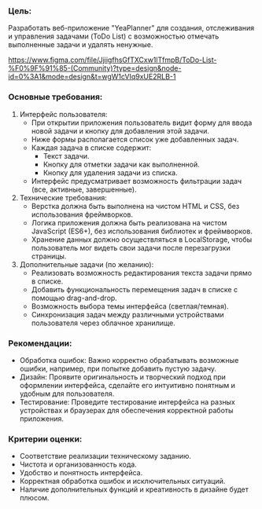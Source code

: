 ### **Цель:**

Разработать веб-приложение "YeaPlanner" для создания, отслеживания и управления задачами (ToDo List) с возможностью отмечать выполненные задачи и удалять ненужные.

https://www.figma.com/file/JjiigfhsGfTXCxw1lTfmpB/ToDo-List-%F0%9F%91%85-(Community)?type=design&node-id=0%3A1&mode=design&t=wgW1cVIq9xUE2RLB-1

### **Основные требования:**

1. Интерфейс пользователя:
    - При открытии приложения пользователь видит форму для ввода новой задачи и кнопку для добавления этой задачи.
    - Ниже формы располагается список уже добавленных задач.
    - Каждая задача в списке содержит:
        - Текст задачи.
        - Кнопку для отметки задачи как выполненной.
        - Кнопку для удаления задачи из списка.
    - Интерфейс предусматривает возможность фильтрации задач (все, активные, завершенные).
2. Технические требования:
    - Верстка должна быть выполнена на чистом HTML и CSS, без использования фреймворков.
    - Логика приложения должна быть реализована на чистом JavaScript (ES6+), без использования библиотек и фреймворков.
    - Хранение данных должно осуществляться в LocalStorage, чтобы пользователь мог видеть свои задачи после перезагрузки страницы.
3. Дополнительные задачи (по желанию):
    - Реализовать возможность редактирования текста задачи прямо в списке.
    - Добавить функциональность перемещения задач в списке с помощью drag-and-drop.
    - Возможность выбора темы интерфейса (светлая/темная).
    - Синхронизация задач между различными устройствами пользователя через облачное хранилище.

### **Рекомендации:**

- Обработка ошибок: Важно корректно обрабатывать возможные ошибки, например, при попытке добавить пустую задачу.
- Дизайн: Проявите оригинальность и творческий подход при оформлении интерфейса, сделайте его интуитивно понятным и удобным для пользователя.
- Тестирование: Проведите тестирование интерфейса на разных устройствах и браузерах для обеспечения корректной работы приложения.

### **Критерии оценки:**

- Соответствие реализации техническому заданию.
- Чистота и организованность кода.
- Удобство и понятность интерфейса.
- Корректная обработка ошибок и исключительных ситуаций.
- Наличие дополнительных функций и креативность в дизайне будет плюсом.
